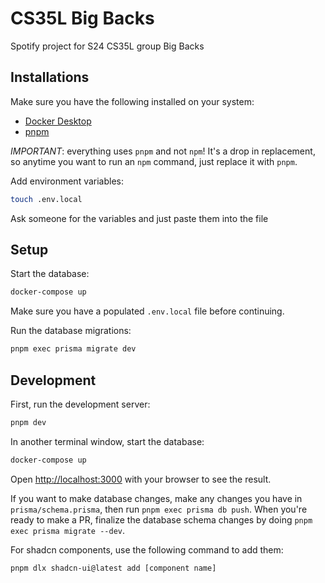 # CS35L Big Backs

Spotify project for S24 CS35L group Big Backs

## Installations

Make sure you have the following installed on your system:
- [Docker Desktop](https://www.docker.com/products/docker-desktop/)
- [pnpm](https://pnpm.io/)

*IMPORTANT*: everything uses `pnpm` and not `npm`! It's a drop in replacement, so anytime you want to run an `npm` command, just replace it with `pnpm`.

Add environment variables:

```bash
touch .env.local
```
Ask someone for the variables and just paste them into the file

## Setup

Start the database:

```bash
docker-compose up
```

Make sure you have a populated `.env.local` file before continuing.

Run the database migrations:

```bash
pnpm exec prisma migrate dev
```

## Development

First, run the development server:

```bash
pnpm dev
```

In another terminal window, start the database:

```bash
docker-compose up
```

Open [http://localhost:3000](http://localhost:3000) with your browser to see the result.

If you want to make database changes, make any changes you have in `prisma/schema.prisma`, then run `pnpm exec prisma db push`.
When you're ready to make a PR, finalize the database schema changes by doing `pnpm exec prisma migrate --dev`.

For shadcn components, use the following command to add them:

```bash
pnpm dlx shadcn-ui@latest add [component name]
```
